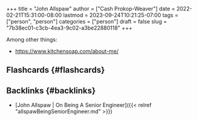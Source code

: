 +++
title = "John Allspaw"
author = ["Cash Prokop-Weaver"]
date = 2022-02-21T15:31:00-08:00
lastmod = 2023-09-24T10:21:25-07:00
tags = ["person", "person"]
categories = ["person"]
draft = false
slug = "7b38ec01-c3cb-4ea3-9c02-a3be22880118"
+++

Among other things:

-   <https://www.kitchensoap.com/about-me/>


## Flashcards {#flashcards}


## Backlinks {#backlinks}

-   [John Allspaw | On Being A Senior Engineer]({{< relref "allspawBeingSeniorEngineer.md" >}})
